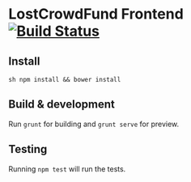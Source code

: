 # LostCrowdFund Frontend  [![Build Status](https://travis-ci.org/LostCrowdFound/lcf-frontend.svg?branch=master)](https://travis-ci.org/LostCrowdFound/lcf-frontend)

## Install
``sh
npm install && bower install
``

## Build & development

Run `grunt` for building and `grunt serve` for preview.

## Testing

Running `npm test` will run the tests.
